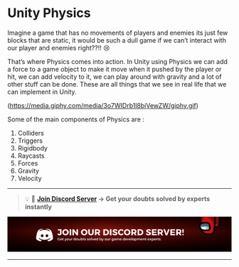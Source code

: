 # Unity Physics

Imagine a game that has no movements of players and enemies its just few blocks that are static, it would be such a dull game if we can’t interact with our player and enemies right??!! 😢 

That’s where Physics comes into action. In Unity using Physics we can add a force to a game object to make it move when it pushed by the player or hit, we can add velocity to it, we can play around with gravity and a lot of other stuff can be done. These are all things that we see in real life that we can implement in Unity.

(https://media.giphy.com/media/3o7WIDrb1l8bjVewZW/giphy.gif)

Some of the main components of Physics are :

1. Colliders
2. Triggers
3. Rigidbody
4. Raycasts
5. Forces
6. Gravity
7. Velocity


---

<aside>

> 💡 🚀 **[Join Discord Server](https://discord.gg/J5zDscnzms) → Get your doubts solved by experts instantly**

</aside>

![discord](./Images/discord.png)

---


